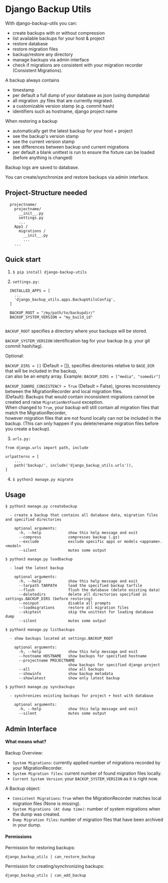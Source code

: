 # Django Backup Utils

With django-backup-utils you can:

- create backups with or without compression
- list available backups for your host & project
- restore database
- restore migration files
- backup/restore any directory
- manage backups via admin interface
- check if migrations are consistent with your migration recorder (Consistent Migrations).

A backup always contains

- timestamp
- per default a full dump of your database as json (using dumpdata)
- all migration .py files that are currently migrated.
- a customizable version stamp (e.g. commit hash)
- identifiers such as hostname, django project name

When restoring a backup

- automatically get the latest backup for your host + project
- see the backup's version stamp
- see the current version stamp
- see differences between backup und current migrations
- per default a blank unittest is run to ensure the fixture can be loaded (before anything is changed)

Backup logs are saved to database.  

You can create/synchronize and restore backups via admin interface.

## Project-Structure needed

```
  projectname/
    projectname/
      __init__.py
      settings.py
      ...
    App1 /
      migrations /
        __init__.py
        ...
    ...
```

## Quick start

1. ``$ pip install django-backup-utils``


2. ``settings.py:``

```
  INSTALLED_APPS = [
    ...
    'django_backup_utils.apps.BackupUtilsConfig',
  ]

  BACKUP_ROOT = "/my/path/to/backupdir/"
  BACKUP_SYSTEM_VERSION = "my_build_id"
  
```

``BACKUP_ROOT`` specifies a directory where your backups will be stored.


``BACKUP_SYSTEM_VERSION`` identification tag for your backup (e.g. your git commit hash/tag).

Optional:

``BACKUP_DIRS = []`` (Default = []), specifies directories relative to ``BASE_DIR`` that will be included in the backup,  
can also be an empty array. Example: ``BACKUP_DIRS = ["media", "somedir"]``

``BACKUP_IGNORE_CONSISTENCY = True`` (Default = False), ignores inconsistency between the MigrationRecorder and local migration files.  
(Default): Backups that would contain inconsistent migrations cannot be created and raise ``MigrationNotFound`` exception.  
When changed to ``True``, your backup will still contain all migration files that match the MigrationRecorder,   
however migration files that are not found locally can not be included in the backup. (This can only happen if you delete/rename migration files before you create a backup).  


3. ``urls.py:``

```
from django.urls import path, include

urlpatterns = [
    ...
    path('backup/', include('django_backup_utils.urls')),
]
```

4. ``$ python3 manage.py migrate``


## Usage

``$ python3 manage.py createbackup``

```
  - create a backup that contains all database data, migration files and specified directories

    optional arguments:
      -h, --help            show this help message and exit
      --compress            compresses backup (.gz)
      --exclude             exclude specific apps or models <appname>.<model>
      --silent              mutes some output
```

``$ python3 manage.py loadbackup``

```
  - load the latest backup

    optional arguments:
      -h, --help            show this help message and exit
      --tarpath TARPATH     load the specified backup tarfile
      --flush               flush the database (delete existing data)
      --deletedirs          delete all directories specified in settings.BACKUP_DIRS (before restoring)
      --noinput             disable all prompts
      --loadmigrations      restore all migration files
      --skiptest            skip the unittest for loading database dump
      --silent              mutes some output
```

``$ python3 manage.py listbackups``

```
  - show backups located at settings.BACKUP_ROOT

    optional arguments:
      -h, --help            show this help message and exit
      --hostname HOSTNAME   show backups for specified hostname
      --projectname PROJECTNAME
                            show backups for specified django project
      --all                 show all backups
      --showinfo            show backup metadata
      --showlatest          show only latest backup
```

``$ python3 manage.py syncbackups``

```
  - synchronizes existing backups for project + host with database

    optional arguments:
      -h, --help            show this help message and exit
      --silent              mutes some output
```


## Admin Interface

#### What means what?

Backup Overview:  
- ``System Migrations``: currently applied number of migrations recorded by your MigrationRecorder.
- ``System Migration files``: current number of found migration files locally.
- ``Current System Version``: your ``BACKUP_SYSTEM_VERSION`` as it is right now.

A Backup object:  
- ``Consistent Migrations``: ``True`` when the MigrationRecorder matches local migration files (None is missing).
- ``System Migrations (At dump time)``: number of system migrations when the dump was created.
- ``Dump Migration Files``: number of migration files that have been archived in your dump.

#### Permissions

Permission for restoring backups:  

``django_backup_utils | can_restore_backup``

Permission for creating/synchronizing backups:

``django_backup_utils | can_add_backup``